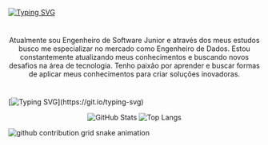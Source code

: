 [![Typing SVG](https://readme-typing-svg.demolab.com?font=Times+New+Roman&weight=800&size=40&duration=6200&pause=2200&color=33F834&background=C4FFA800&center=true&width=1200&height=60&lines=%E2%94%8A+Welcome+to+my+Profile!+%E2%94%8A;Always+challenging+myself+to+improve)](https://git.io/typing-svg)

#

  <p align="center">Atualmente sou Engenheiro de Software Junior e através dos meus estudos busco me especializar no mercado como Engenheiro de Dados.
Estou constantemente atualizando meus conhecimentos e buscando novos desafios na área de tecnologia. Tenho paixão por aprender e buscar formas de aplicar meus conhecimentos para criar soluções inovadoras.

#
[![Typing SVG](https://readme-typing-svg.demolab.com?font=Times+New+Roman&weight=800&size=40&duration=6100&pause=2000&color=33F834&background=C4FFA800&center=true&width=1200&height=60&lines=%E2%94%8A+My+GitHub+Status!+%E2%94%8A;A+summary+of+my+journey+so+far!)](https://git.io/typing-svg)

<p align="center">
  <img src="https://github-readme-stats.vercel.app/api?username=JoseVF5&show_icons=true&theme=radical&include_all_commits=true&count_private=true" alt="GitHub Stats" />
  <img src="https://github-readme-stats.vercel.app/api/top-langs/?username=JoseVF5&layout=compact&theme=radical" alt="Top Langs" />
</p>

<picture align="center">
  <source media="(prefers-color-scheme: dark)" srcset="https://raw.githubusercontent.com/JoseVF5/JoseVF5/output/github-contribution-grid-snake-dark.svg">
  <source media="(prefers-color-scheme: light)" srcset="https://raw.githubusercontent.com/JoseVF5/JoseVF5/output/github-contribution-grid-snake-dark.svg">
  <img align="center" alt="github contribution grid snake animation" src="https://raw.githubusercontent.com/JoseVF5/JoseVF5/output/github-contribution-grid-snake.svg">
</picture>
